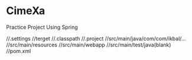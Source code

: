 # CimeXa
Practice Project Using Spring

//.settings
//terget
//.classpath
//.project
//src/main/java/com/com/ikbal/...
//src/main/resources
//src/main/webapp
//src/main/test/java(blank)
//pom.xml
